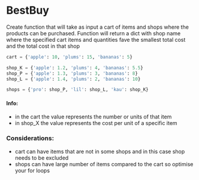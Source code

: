 # BestBuy

Create function that will take as input a cart of items and shops where the products can be purchased. 
Function will return a dict with shop name where the specified cart items and quantities 
fave the smallest total cost and the total cost in that shop

```python
cart = {'apple': 10, 'plums': 15, 'bananas': 5}

shop_K = {'apple': 1.2, 'plums': 4, 'bananas': 5.5}
shop_P = {'apple': 1.3, 'plums': 3, 'bananas': 8}
shop_L = {'apple': 1.4, 'plums': 2, 'bananas': 10}

shops = {'pro': shop_P, 'lil': shop_L, 'kau': shop_K}

```
#### Info: 
 - in the cart the value represents the number or units of that item
 - in shop_X the value represents the cost per unit of a specific item

### Considerations:
 - cart can have items that are not in some shops and in this case shop needs to be excluded
 - shops can have large number of items compared to the cart so optimise your for loops
